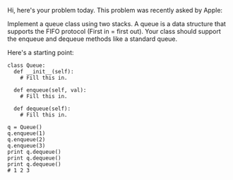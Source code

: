 Hi, here's your problem today. This problem was recently asked by Apple:

Implement a queue class using two stacks. A queue is a data structure that supports the FIFO protocol 
(First in = first out). Your class should support the enqueue and dequeue methods like a standard queue.

Here's a starting point:
```
class Queue:
  def __init__(self):
    # Fill this in.
    
  def enqueue(self, val):
    # Fill this in.

  def dequeue(self):
    # Fill this in.

q = Queue()
q.enqueue(1)
q.enqueue(2)
q.enqueue(3)
print q.dequeue()
print q.dequeue()
print q.dequeue()
# 1 2 3
```